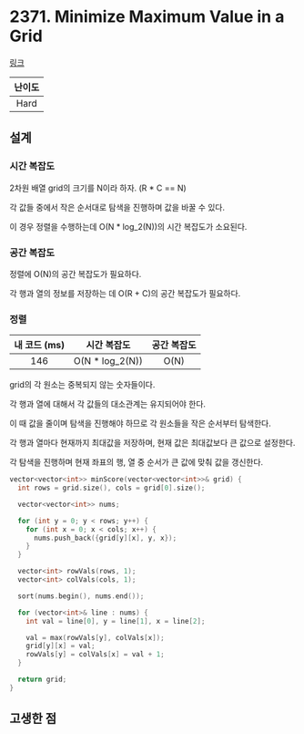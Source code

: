 # 2371. Minimize Maximum Value in a Grid

[링크](https://leetcode.com/problems/minimize-maximum-value-in-a-grid/description/)

| 난이도 |
| :----: |
|  Hard  |

## 설계

### 시간 복잡도

2차원 배열 grid의 크기를 N이라 하자. (R \* C == N)

각 값들 중에서 작은 순서대로 탐색을 진행하며 값을 바꿀 수 있다.

이 경우 정렬을 수행하는데 O(N \* log_2(N))의 시간 복잡도가 소요된다.

### 공간 복잡도

정렬에 O(N)의 공간 복잡도가 필요하다.

각 행과 열의 정보를 저장하는 데 O(R + C)의 공간 복잡도가 필요하다.

### 정렬

| 내 코드 (ms) |   시간 복잡도    | 공간 복잡도 |
| :----------: | :--------------: | :---------: |
|     146      | O(N \* log_2(N)) |    O(N)     |

grid의 각 원소는 중복되지 않는 숫자들이다.

각 행과 열에 대해서 각 값들의 대소관계는 유지되어야 한다.

이 때 값을 줄이며 탐색을 진행해야 하므로 각 원소들을 작은 순서부터 탐색한다.

각 행과 열마다 현재까지 최대값을 저장하며, 현재 값은 최대값보다 큰 값으로 설정한다.

각 탐색을 진행하며 현재 좌표의 행, 열 중 순서가 큰 값에 맞춰 값을 갱신한다.

```cpp
vector<vector<int>> minScore(vector<vector<int>>& grid) {
  int rows = grid.size(), cols = grid[0].size();

  vector<vector<int>> nums;

  for (int y = 0; y < rows; y++) {
    for (int x = 0; x < cols; x++) {
      nums.push_back({grid[y][x], y, x});
    }
  }

  vector<int> rowVals(rows, 1);
  vector<int> colVals(cols, 1);

  sort(nums.begin(), nums.end());

  for (vector<int>& line : nums) {
    int val = line[0], y = line[1], x = line[2];

    val = max(rowVals[y], colVals[x]);
    grid[y][x] = val;
    rowVals[y] = colVals[x] = val + 1;
  }

  return grid;
}
```

## 고생한 점
